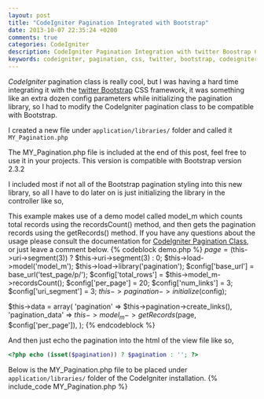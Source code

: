```yaml
---
layout: post
title: "CodeIgniter Pagination Integrated with Bootstrap"
date: 2013-10-07 22:35:24 +0200
comments: true
categories: CodeIgniter
description: CodeIgniter Pagination Integration with twitter Boostrap CSS Framework
keywords: codeigniter, pagination, css, twitter, bootstrap, codeigniter bootstrap, codeigniter bootstrap pagination, bootstrap pagination codeigniter library 
---
```

*CodeIgniter* pagination class is really cool, but I was having a hard time integrating it with the [twitter Bootstrap](http://getbootstrap.com/2.3.2/index.html "twitter Bootstrap Framework") CSS framework, it was something like an extra dozen config parameters while initializing the pagination library, so I had to modify the CodeIgniter pagination class to be compatible with Bootstrap.

I created a new file under `application/libraries/` folder and called it `MY_Pagination.php` 

The MY_Pagination.php file is included at the end of this post, feel free to use it in your projects. This version is compatible with Bootstrap version 2.3.2

I included most if not all of the Bootstrap pagination styling into this new library, so all I have to do later on is just initializing the library in the controller like so,
<!-- more -->
This example makes use of a demo model called model_m which counts total records using the recordsCount() method, and then gets the pagination records using the getRecords() method. If you have any questions about the usage please consult the documentation for [CodeIgniter Pagination Class](http://ellislab.com/codeigniter/user-guide/libraries/pagination.html "CodeIgniter Pagination Class"), or just leave a comment below.
{% codeblock demo.php %}
$page = ($this->uri->segment(3)) ? $this->uri->segment(3) : 0;
$this->load->model('model_m');
$this->load->library('pagination');
$config['base_url'] = base_url('test_page/p/');
$config['total_rows'] = $this->model_m->recordsCount();
$config['per_page'] = 20; 
$config['num_links'] = 3;
$config['uri_segment'] = 3;
$this->pagination->initialize($config); 

$this->data = array(
'pagination' => $this->pagination->create_links(),
'pagination_data'	=> $this->model_m->getRecords($page, $config['per_page']),
);
{% endcodeblock %}

And then just echo the pagination into the html of the view file like so,
``` php
<?php echo (isset($pagination)) ? $pagination : ''; ?>
```
Below is the MY_Pagination.php file to be placed under `application/libraries/` folder of the CodeIgniter installation.
{% include_code MY_Pagination.php %}

